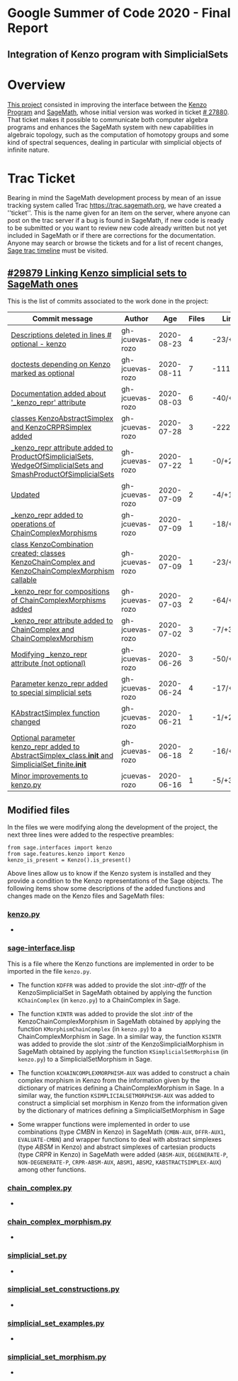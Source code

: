 # Google Summer of Code 2020 - Final Report

## Integration of Kenzo program with SimplicialSets

# Overview

[This project](https://summerofcode.withgoogle.com/projects/#4580455350796288) consisted in improving the interface between the [Kenzo Program](https://www-fourier.ujf-grenoble.fr/~sergerar/Kenzo/) and [SageMath](sagemath.org), whose initial version was worked in ticket [\# 27880](https://trac.sagemath.org/ticket/27880). That ticket makes it possible to communicate both computer algebra programs and enhances the SageMath system with new capabilities in algebraic topology, such as the computation of homotopy groups and some kind of spectral sequences, dealing in particular with simplicial objects of infinite nature.

# Trac Ticket 

Bearing in mind the SageMath development process by mean of an issue tracking system called Trac https://trac.sagemath.org, we have created a ''ticket''. This is the name given for an item on the server, where anyone can post on the trac server if a bug is found in SageMath, if new code is ready to be submitted or you want to review new code already written but not yet included in SageMath or if there are corrections for the documentation. Anyone may search or browse the tickets and for a list of recent changes, [Sage trac timeline](https://trac.sagemath.org/timeline) must be visited.

## [#29879 Linking Kenzo simplicial sets to SageMath ones](https://trac.sagemath.org/ticket/29879)

This is the list of commits associated to the work done in the project:

|Commit message |	Author |	Age |	Files |	Lines |
|------------------------|----------|----------|----------|----------|
| [Descriptions deleted in lines # optional - kenzo](https://git.sagemath.org/sage.git/commit/?h=015364eab2ace9139eff34605a8a84c6a3171c1b)  |	gh-jcuevas-rozo  |	2020-08-23  |	4 |	-23/+23 |
| [doctests depending on Kenzo marked as optional](https://git.sagemath.org/sage.git/commit/?h=015364eab2ace9139eff34605a8a84c6a3171c1b&id=721a797ff5659dc3112fc347ab296b046cd0adcf)	  | gh-jcuevas-rozo  |	2020-08-11	| 7	| -111/+156 |
| [Documentation added about '_kenzo_repr' attribute](https://git.sagemath.org/sage.git/commit/?h=015364eab2ace9139eff34605a8a84c6a3171c1b&id=7bcb20b7466ed959c1805a49271ea526570bab47)  |	gh-jcuevas-rozo  |	2020-08-03	| 6 |	-40/+795  |
| [classes KenzoAbstractSimplex and KenzoCRPRSimplex added](https://git.sagemath.org/sage.git/commit/?h=015364eab2ace9139eff34605a8a84c6a3171c1b&id=6690673c997dcab6bd585e2c0638feb91cc3cdac)	| gh-jcuevas-rozo	| 2020-07-28 | 3 | -222/+339 |
| [_kenzo_repr attribute added to ProductOfSimplicialSets, WedgeOfSimplicialSets and SmashProductOfSimplicialSets](https://git.sagemath.org/sage.git/commit/?h=015364eab2ace9139eff34605a8a84c6a3171c1b&id=f3d526a3df27763165ef92f14af58fe80bea8c4c) |	gh-jcuevas-rozo |	2020-07-22 |	1 |	-0/+29 |
| [Updated](https://git.sagemath.org/sage.git/commit/?h=015364eab2ace9139eff34605a8a84c6a3171c1b&id=bb822a35db0860c984b8715574bf06697f4c522b)	| gh-jcuevas-rozo |	2020-07-09 |	2 |	-4/+1 |
| [_kenzo_repr added to operations of ChainComplexMorphisms](https://git.sagemath.org/sage.git/commit/?h=015364eab2ace9139eff34605a8a84c6a3171c1b&id=4fbe3f640d5596d48d778034bcc73cc2b8c6dce5) |	gh-jcuevas-rozo |	2020-07-09 |	1 |	-18/+12 |
| [class KenzoCombination created; classes KenzoChainComplex and KenzoChainComplexMorphism callable](https://git.sagemath.org/sage.git/commit/?h=015364eab2ace9139eff34605a8a84c6a3171c1b&id=38ee08ef8a2ff6e71024a2a1ee747ea51a2f2788) |	gh-jcuevas-rozo |	2020-07-09 |	1 |	-23/+528 |
| [_kenzo_repr for compositions of ChainComplexMorphisms added](https://git.sagemath.org/sage.git/commit/?h=015364eab2ace9139eff34605a8a84c6a3171c1b&id=6ed56df11184ba98fd1fbe7180509286f1abfe20)	| gh-jcuevas-rozo |	2020-07-03 |	2 |	-64/+158 |
| [_kenzo_repr attribute added to ChainComplex and ChainComplexMorphism](https://git.sagemath.org/sage.git/commit/?h=015364eab2ace9139eff34605a8a84c6a3171c1b&id=366d23a778510bd877e8c7fa792716f45d473a31) |	gh-jcuevas-rozo |	2020-07-02 |	3 |	-7/+32 |
| [Modifying _kenzo_repr attribute (not optional)](https://git.sagemath.org/sage.git/commit/?h=015364eab2ace9139eff34605a8a84c6a3171c1b&id=d6233314a134c8e8f28703ca4007296c08913422) |	gh-jcuevas-rozo |	2020-06-26 |	3 |	-50/+34 |
| [Parameter kenzo_repr added to special simplicial sets](https://git.sagemath.org/sage.git/commit/?h=015364eab2ace9139eff34605a8a84c6a3171c1b&id=2fccead2569e311889ba257a1d2e0f8ccc110557) |	gh-jcuevas-rozo |	2020-06-24 |	4	| -17/+46 |
| [KAbstractSimplex function changed](https://git.sagemath.org/sage.git/commit/?h=015364eab2ace9139eff34605a8a84c6a3171c1b&id=cc3d7a8ffc91f6ac8acb1a6294fc2cf664dff35e) |	gh-jcuevas-rozo	| 2020-06-21 |	1 |	-1/+2 |
| [Optional parameter kenzo_repr added to AbstractSimplex_class.__init__ and SimplicialSet_finite.__init__](https://git.sagemath.org/sage.git/commit/?h=015364eab2ace9139eff34605a8a84c6a3171c1b&id=e6642779d299c3eb5a96ffd64df0993e555190ce) |	gh-jcuevas-rozo |	2020-06-18 |	2 |	-16/+33 |
| [Minor improvements to kenzo.py](https://git.sagemath.org/sage.git/commit/?h=015364eab2ace9139eff34605a8a84c6a3171c1b&id=ac1cc9c2770276c6b08cfaa795af1585c04cfee6) |	jcuevas-rozo |	2020-06-16 |	1	 | -5/+3 |

## Modified files

In the files we were modifying along the development of the project, the next three lines were added to the respective preambles:
```
from sage.interfaces import kenzo
from sage.features.kenzo import Kenzo
kenzo_is_present = Kenzo().is_present()
```
Above lines allow us to know if the Kenzo system is installed and they provide a condition to the Kenzo representations of the Sage objects. The following items show some descriptions of the added functions and changes made on the Kenzo files and SageMath files: 


### [kenzo.py](https://github.com/sagemath/sage/blob/develop/src/sage/interfaces/kenzo.py)

* 

### [sage-interface.lisp](https://github.com/miguelmarco/kenzo/blob/testing/src/sage-interface.lisp)

This is a file where the Kenzo functions are implemented in order to be imported in the file `kenzo.py`.

*  The function `KDFFR` was added to provide the slot _:intr-dffr_ of the KenzoSimplicialSet in SageMath obtained by applying the function `KChainComplex` (in `kenzo.py`) to a ChainComplex in Sage.

* The function `KINTR` was added to provide the slot _:intr_ of the KenzoChainComplexMorphism in SageMath obtained by applying the function `KMorphismChainComplex` (in `kenzo.py`) to a ChainComplexMorphism in Sage. In a similar way, the function `KSINTR` was added to provide the slot _:sintr_ of the KenzoSimplicialMorphism in SageMath obtained by applying the function `KSimplicialSetMorphism` (in `kenzo.py`) to a SimplicialSetMorphism in Sage.

* The function `KCHAINCOMPLEXMORPHISM-AUX` was added to construct a chain complex morphism in Kenzo from the information given by the dictionary of matrices defining a ChainComplexMorphism in Sage. In a similar way, the function `KSIMPLICIALSETMORPHISM-AUX` was added to construct a simplicial set morphism in Kenzo from the information given by the dictionary of matrices defining a SimplicialSetMorphism in Sage

* Some wrapper functions were implemented in order to use combinations (type _CMBN_ in Kenzo) in SageMath (`CMBN-AUX`, `DFFR-AUX1`, `EVALUATE-CMBN`) and wrapper functions to deal with abstract simplexes (type _ABSM_ in Kenzo) and abstract simplexes of cartesian products (type _CRPR_ in Kenzo) in SageMath were added (`ABSM-AUX`, `DEGENERATE-P`, `NON-DEGENERATE-P`, `CRPR-ABSM-AUX`, `ABSM1`, `ABSM2`, `KABSTRACTSIMPLEX-AUX`) among other functions.


### [chain_complex.py](https://github.com/sagemath/sage/blob/develop/src/sage/homology/chain_complex.py)

* 

### [chain_complex_morphism.py](https://github.com/sagemath/sage/blob/develop/src/sage/homology/chain_complex_morphism.py)

*

### [simplicial_set.py](https://github.com/sagemath/sage/blob/develop/src/sage/homology/simplicial_set.py)

*

### [simplicial_set_constructions.py](https://github.com/sagemath/sage/blob/develop/src/sage/homology/simplicial_set_constructions.py)

*

### [simplicial_set_examples.py](https://github.com/sagemath/sage/blob/develop/src/sage/homology/simplicial_set_examples.py)

*

### [simplicial_set_morphism.py](https://github.com/sagemath/sage/blob/develop/src/sage/homology/simplicial_set_morphism.py)

*
